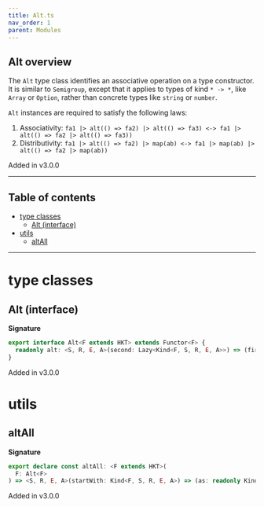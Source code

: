 ```yaml
---
title: Alt.ts
nav_order: 1
parent: Modules
---
```


## Alt overview

The `Alt` type class identifies an associative operation on a type constructor. It is similar to `Semigroup`, except
that it applies to types of kind `* -> *`, like `Array` or `Option`, rather than concrete types like `string` or
`number`.

`Alt` instances are required to satisfy the following laws:

1. Associativity: `fa1 |> alt(() => fa2) |> alt(() => fa3) <-> fa1 |> alt(() => fa2 |> alt(() => fa3))`
2. Distributivity: `fa1 |> alt(() => fa2) |> map(ab) <-> fa1 |> map(ab) |> alt(() => fa2 |> map(ab))`

Added in v3.0.0

---

<h2 class="text-delta">Table of contents</h2>

- [type classes](#type-classes)
  - [Alt (interface)](#alt-interface)
- [utils](#utils)
  - [altAll](#altall)

---

# type classes

## Alt (interface)

**Signature**

```ts
export interface Alt<F extends HKT> extends Functor<F> {
  readonly alt: <S, R, E, A>(second: Lazy<Kind<F, S, R, E, A>>) => (first: Kind<F, S, R, E, A>) => Kind<F, S, R, E, A>
}
```

Added in v3.0.0

# utils

## altAll

**Signature**

```ts
export declare const altAll: <F extends HKT>(
  F: Alt<F>
) => <S, R, E, A>(startWith: Kind<F, S, R, E, A>) => (as: readonly Kind<F, S, R, E, A>[]) => Kind<F, S, R, E, A>
```

Added in v3.0.0
